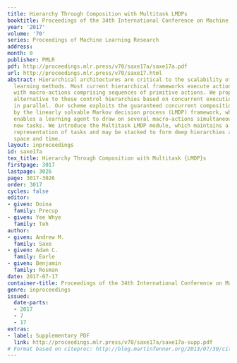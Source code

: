 ```yaml
---
title: Hierarchy Through Composition with Multitask LMDPs
booktitle: Proceedings of the 34th International Conference on Machine Learning
year: '2017'
volume: '70'
series: Proceedings of Machine Learning Research
address: 
month: 0
publisher: PMLR
pdf: http://proceedings.mlr.press/v70/saxe17a/saxe17a.pdf
url: http://proceedings.mlr.press/v70/saxe17.html
abstract: Hierarchical architectures are critical to the scalability of reinforcement
  learning methods. Most current hierarchical frameworks execute actions serially,
  with macro-actions comprising sequences of primitive actions. We propose a novel
  alternative to these control hierarchies based on concurrent execution of many actions
  in parallel. Our scheme exploits the guaranteed concurrent compositionality provided
  by the linearly solvable Markov decision process (LMDP) framework, which naturally
  enables a learning agent to draw on several macro-actions simultaneously to solve
  new tasks. We introduce the Multitask LMDP module, which maintains a parallel distributed
  representation of tasks and may be stacked to form deep hierarchies abstracted in
  space and time.
layout: inproceedings
id: saxe17a
tex_title: Hierarchy Through Composition with Multitask {LMDP}s
firstpage: 3017
lastpage: 3026
page: 3017-3026
order: 3017
cycles: false
editor:
- given: Doina
  family: Precup
- given: Yee Whye
  family: Teh
author:
- given: Andrew M.
  family: Saxe
- given: Adam C.
  family: Earle
- given: Benjamin
  family: Rosman
date: 2017-07-17
container-title: Proceedings of the 34th International Conference on Machine Learning
genre: inproceedings
issued:
  date-parts:
  - 2017
  - 7
  - 17
extras:
- label: Supplementary PDF
  link: http://proceedings.mlr.press/v70/saxe17a/saxe17a-supp.pdf
# Format based on citeproc: http://blog.martinfenner.org/2013/07/30/citeproc-yaml-for-bibliographies/
---
```

